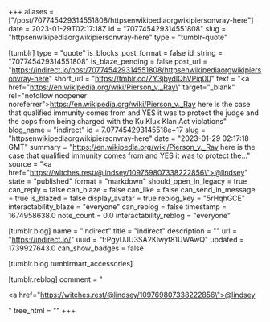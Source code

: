 +++
aliases = ["/post/707745429314551808/httpsenwikipediaorgwikipiersonvray-here"]
date = 2023-01-29T02:17:18Z
id = "707745429314551808"
slug = "httpsenwikipediaorgwikipiersonvray-here"
type = "tumblr-quote"

[tumblr]
type = "quote"
is_blocks_post_format = false
id_string = "707745429314551808"
is_blaze_pending = false
post_url = "https://indirect.io/post/707745429314551808/httpsenwikipediaorgwikipiersonvray-here"
short_url = "https://tmblr.co/ZY3jbydIQhVPiq00"
text = "<a href=\"https://en.wikipedia.org/wiki/Pierson_v._Ray\" target=\"_blank\" rel=\"nofollow noopener noreferrer\">https://en.wikipedia.org/wiki/Pierson_v._Ray</a> here is the case that qualified immunity comes from and YES it was to protect the judge and the cops from being charged with the Ku Klux Klan Act violations"
blog_name = "indirect"
id = 7.077454293145518e+17
slug = "httpsenwikipediaorgwikipiersonvray-here"
date = "2023-01-29 02:17:18 GMT"
summary = "https://en.wikipedia.org/wiki/Pierson_v._Ray here is the case that qualified immunity comes from and YES it was to protect the..."
source = "<a href=\"https://witches.rest/@lindsey/109769807338222856\">@lindsey</a>"
state = "published"
format = "markdown"
should_open_in_legacy = true
can_reply = false
can_blaze = false
can_like = false
can_send_in_message = true
is_blazed = false
display_avatar = true
reblog_key = "5rHqhGCE"
interactability_blaze = "everyone"
can_reblog = false
timestamp = 1674958638.0
note_count = 0.0
interactability_reblog = "everyone"

[tumblr.blog]
name = "indirect"
title = "indirect"
description = ""
url = "https://indirect.io/"
uuid = "t:PgyUJU3SA2Klwyt81UWAwQ"
updated = 1739927643.0
can_show_badges = false

[tumblr.blog.tumblrmart_accessories]

[tumblr.reblog]
comment = "<p><a href=\"https://witches.rest/@lindsey/109769807338222856\">@lindsey</a></p>"
tree_html = ""
+++
